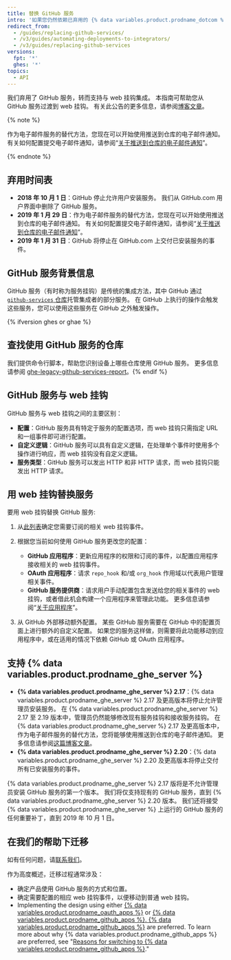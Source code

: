 ```yaml
---
title: 替换 GitHub 服务
intro: '如果您仍然依赖已弃用的 {% data variables.product.prodname_dotcom %} 服务，请了解如何将服务挂钩迁移到 web 挂钩。'
redirect_from:
  - /guides/replacing-github-services/
  - /v3/guides/automating-deployments-to-integrators/
  - /v3/guides/replacing-github-services
versions:
  fpt: '*'
  ghes: '*'
topics:
  - API
---
```



我们弃用了 GitHub 服务，转而支持与 web 挂钩集成。 本指南可帮助您从 GitHub 服务过渡到 web 挂钩。 有关此公告的更多信息，请参阅[博客文章](https://developer.github.com/changes/2018-10-01-denying-new-github-services)。

{% note %}

作为电子邮件服务的替代方法，您现在可以开始使用推送到仓库的电子邮件通知。 有关如何配置提交电子邮件通知，请参阅“[关于推送到仓库的电子邮件通知](/github/receiving-notifications-about-activity-on-github/about-email-notifications-for-pushes-to-your-repository/)”。

{% endnote %}

## 弃用时间表

- **2018 年 10 月 1 日**：GitHub 停止允许用户安装服务。 我们从 GitHub.com 用户界面中删除了 GitHub 服务。
- **2019 年 1 月 29 日**：作为电子邮件服务的替代方法，您现在可以开始使用推送到仓库的电子邮件通知。 有关如何配置提交电子邮件通知，请参阅“[关于推送到仓库的电子邮件通知](/github/receiving-notifications-about-activity-on-github/about-email-notifications-for-pushes-to-your-repository/)”。
- **2019 年 1 月 31 日**：GitHub 将停止在 GitHub.com 上交付已安装服务的事件。

## GitHub 服务背景信息

GitHub 服务（有时称为服务挂钩）是传统的集成方法，其中 GitHub 通过[ `github-services` 仓库](https://github.com/github/github-services)托管集成者的部分服务。 在 GitHub 上执行的操作会触发这些服务，您可以使用这些服务在 GitHub 之外触发操作。

{% ifversion ghes or ghae %}
## 查找使用 GitHub 服务的仓库
我们提供命令行脚本，帮助您识别设备上哪些仓库使用 GitHub 服务。 更多信息请参阅 [ghe-legacy-github-services-report](/enterprise/{{currentVersion}}/admin/articles/command-line-utilities/#ghe-legacy-github-services-report)。{% endif %}

## GitHub 服务与 web 挂钩

GitHub 服务与 web 挂钩之间的主要区别：
- **配置**：GitHub 服务具有特定于服务的配置选项，而 web 挂钩只需指定 URL 和一组事件即可进行配置。
- **自定义逻辑**：GitHub 服务可以具有自定义逻辑，在处理单个事件时使用多个操作进行响应，而 web 挂钩没有自定义逻辑。
- **服务类型**：GitHub 服务可以发出 HTTP 和非 HTTP 请求，而 web 挂钩只能发出 HTTP 请求。

## 用 web 挂钩替换服务

要用 web 挂钩替换 GitHub 服务:

1. 从[此列表](/webhooks/#events)确定您需要订阅的相关 web 挂钩事件。

2. 根据您当前如何使用 GitHub 服务更改您的配置：

   - **GitHub 应用程序**：更新应用程序的权限和订阅的事件，以配置应用程序接收相关的 web 挂钩事件。
   - **OAuth 应用程序**：请求 `repo_hook` 和/或 `org_hook` 作用域以代表用户管理相关事件。
   - **GitHub 服务提供商**：请求用户手动配置包含发送给您的相关事件的 web 挂钩，或者借此机会构建一个应用程序来管理此功能。 更多信息请参阅“[关于应用程序](/apps/about-apps/)”。

3. 从 GitHub 外部移动额外配置。 某些 GitHub 服务需要在 GitHub 中的配置页面上进行额外的自定义配置。 如果您的服务这样做，则需要将此功能移动到应用程序中，或在适用的情况下依赖 GitHub 或 OAuth 应用程序。

## 支持 {% data variables.product.prodname_ghe_server %}

- **{% data variables.product.prodname_ghe_server %} 2.17**：{% data variables.product.prodname_ghe_server %} 2.17 及更高版本将停止允许管理员安装服务。 在 {% data variables.product.prodname_ghe_server %} 2.17 至 2.19 版本中，管理员仍然能够修改现有服务挂钩和接收服务挂钩。 在 {% data variables.product.prodname_ghe_server %} 2.17 及更高版本中，作为电子邮件服务的替代方法，您将能够使用推送到仓库的电子邮件通知。 更多信息请参阅[这篇博客文章](https://developer.github.com/changes/2019-01-29-life-after-github-services)。
- **{% data variables.product.prodname_ghe_server %} 2.20**：{% data variables.product.prodname_ghe_server %} 2.20 及更高版本将停止交付所有已安装服务的事件。

{% data variables.product.prodname_ghe_server %} 2.17 版将是不允许管理员安装 GitHub 服务的第一个版本。 我们将仅支持现有的 GitHub 服务，直到 {% data variables.product.prodname_ghe_server %} 2.20 版本。 我们还将接受 {% data variables.product.prodname_ghe_server %} 上运行的 GitHub 服务的任何重要补丁，直到 2019 年 10 月 1 日。

## 在我们的帮助下迁移

如有任何问题，请[联系我们](https://github.com/contact?form%5Bsubject%5D=GitHub+Services+Deprecation)。

作为高度概述，迁移过程通常涉及：
  - 确定产品使用 GitHub 服务的方式和位置。
  - 确定需要配置的相应 web 挂钩事件，以便移动到普通 web 挂钩。
  - Implementing the design using either [{% data variables.product.prodname_oauth_apps %}](/apps/building-oauth-apps/) or [{% data variables.product.prodname_github_apps %}. {% data variables.product.prodname_github_apps %}](/apps/building-github-apps/) are preferred. To learn more about why {% data variables.product.prodname_github_apps %} are preferred, see "[Reasons for switching to {% data variables.product.prodname_github_apps %}](/apps/migrating-oauth-apps-to-github-apps/#reasons-for-switching-to-github-apps)."
